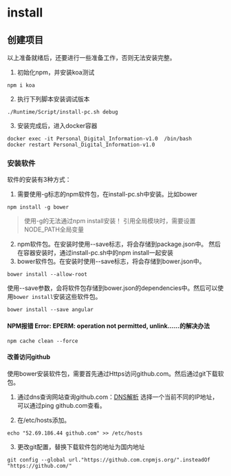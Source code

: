 # install

## 创建项目
以上准备就绪后，还要进行一些准备工作，否则无法安装完整。

1. 初始化npm，并安装koa测试
~~~
npm i koa
~~~

2. 执行下列脚本安装调试版本
~~~
./Runtime/Script/install-pc.sh debug
~~~

3. 安装完成后，进入docker容器
~~~
docker exec -it Personal_Digital_Information-v1.0  /bin/bash
docker restart Personal_Digital_Information-v1.0
~~~

### 安装软件
软件的安装有3种方式：
1. 需要使用-g标志的npm软件包，在install-pc.sh中安装。比如bower
~~~
npm install -g bower
~~~
> 使用-g的无法通过npm install安装！
> 引用全局模块时，需要设置NODE_PATH全局变量

2. npm软件包。在安装时使用--save标志，将会存储到package.json中。
然后在容器安装时，通过install-pc.sh中的npm install一起安装
3. bower软件包。在安装时使用--save标志，将会存储到bower.json中。
~~~
bower install --allow-root
~~~


使用--save参数，会将软件包存储到bower.json的dependencies中。然后可以使用`bower install`安装这些软件包。
~~~
bower install --save angular
~~~

#### NPM报错 Error: EPERM: operation not permitted, unlink......的解决办法
~~~
npm cache clean --force
~~~

#### 改善访问github
使用bower安装软件包，需要首先通过Https访问github.com。然后通过git下载软包。

1. 通过dns查询网站查询github.com：[DNS解析](http://www.webkaka.com/dns/)
选择一个当前不同的IP地址，可以通过ping github.com查看。

2. 在/etc/hosts添加。
~~~
echo "52.69.186.44 github.com" >> /etc/hosts
~~~

3. 更改git配置，替换下载软件包的地址为国内地址
~~~
git config --global url."https://github.com.cnpmjs.org/".insteadOf "https://github.com/"
~~~

